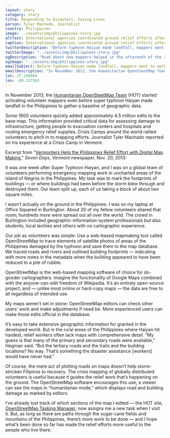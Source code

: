 ```yaml
---
layout: story
category: story
title: Responding to Disasters, Saving Lives
person: Tyler Machado, Journalist 
country: Philippines
image: ../assets/img/philippines-story.jpg
altText: International agencies coordinated ground relief efforts after Typhoon Haiyan/Yolanda, Republic of the Philippines, November 2013; remote online mapping events supported the work. Photo by U.S. Army, SPC Andrew Robertson.
caption: International agencies coordinated ground relief efforts after Typhoon Haiyan/Yolanda, Republic of the Philippines, November 2013; remote online mapping events supported the work. Photo by U.S. Army, SPC Andrew Robertson.
twitterDescription: "Before typhoon Haiyan made landfall, mappers went to work. #MapGive"
twitterImage: "../assets/img/philippines-story.jpg"
ogDescription: "Read about how mappers helped in the aftermath of the 2013 typhoon Haiyan in the Philippines."
ogImage: "../assets/img/philippines-story.jpg"
emailSubject: Before typhoon Haiyan made landfall, mappers went to work.
emailDescription: "In November 2013, the Humanitarian OpenSteetMap Team (HOT) activated volunteer mappers well in advance of super typhoon Haiyan making landfall in the Philippines in order to gather a baseline of geographic data."
lat: 37.149884
lon: -80.127563
---
```


In November 2013, the <a href="http://hot.openstreetmap.org/" target="_blank">Humanitarian OpenSteetMap Team</a> (HOT) started activating volunteer mappers even before super typhoon Haiyan made landfall in the Philippines to gather a baseline of geographic data.

Some 1600 volunteers quickly added approximately 4.5 million edits to the base map.
This information provided critical data for assessing damage to infrastructure, getting people to evacuation centers and hospitals and routing emergency relief supplies. Crisis Camps around the world rallied volunteers to pitch in to mapping efforts. Journalist Tyler Machado reported on his experience at a Crisis Camp in Vermont.

Excerpt from “<a href="http://www.7dvt.com/2013vermonters-help-philippines-relief-effort-digital-map-making" target="_blank">Vermonters Help the Philippines Relief Effort with Digital Map Making</a>,”
*Seven Days, Vermont* newspaper, Nov. 20, 2013:

It was one week after Super Typhoon Haiyan, and I was on a global team of volunteers performing emergency mapping work in uncharted areas of the island of Negros in the Philippines. My task was to mark the footprints of buildings — or where buildings had been before the storm blew through and destroyed them. Our team split up, each of us taking a block of about two square miles.

I wasn’t actually on the ground in the Philippines. I was on my laptop at Office Squared in Burlington. About 20 of my fellow volunteers shared that room; hundreds more were spread out all over the world. The crowd in Burlington included geographic-information-system professionals but also students, local techies and others with no cartographic experience.

Our job as volunteers was simple: Use a web-based mapmaking tool called OpenStreetMap to trace elements of satellite photos of areas of the Philippines damaged by the typhoon and save them to the map database. We traced roads and rivers and outlined building footprints — indicating with more notes in the metadata when the building appeared to have been reduced to a pile of rubble.

OpenStreetMap is the web-based mapping software of choice for do-gooder cartographers: Imagine the functionality of Google Maps combined with the anyone-can-edit freedom of Wikipedia. It’s an entirely open-source project, and — unlike most online or hard-copy maps — the data are free to all regardless of intended use.

My maps weren’t set in stone: OpenStreetMap editors can check other users’ work and make adjustments if need be. More experienced users can make those edits official in the database.

It’s easy to take extensive geographic information for granted in the developed world. But in the rural areas of the Philippines where Haiyan hit hardest, relief workers often lack maps with comprehensive detail. “My guess is that many of the primary and secondary roads were available,” Hegman said. “But the tertiary roads and the trails and the building locations? No way. That’s something the disaster assistance [workers] would have never had.”

Of course, the mere act of plotting roads on maps doesn’t help storm-stricken Filipinos to recovery. The crisis mapping of globally distributed volunteers is useful because it guides the relief work that’s happening on the ground. The OpenStreetMap software encourages this use; a viewer can see the maps in “humanitarian mode,” which displays road and building damage as marked by editors.

I’ve already lost track of which sections of the map I edited — the HOT site, <a href="http://tasks.hotosm.org/" target="_blank"> OpenStreetMap Tasking Manager</a>, now assigns me a new task when I visit it. But, as long as there are paths through the sugar-cane fields and mountains of the Philippines, there’s more work to be done — and I hope what’s been done so far has made the relief efforts more useful to the people who live there.
